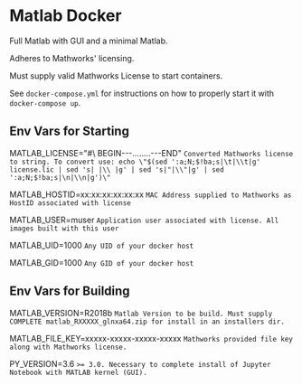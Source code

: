# Matlab Docker


Full Matlab with GUI and a minimal Matlab. 

Adheres to Mathworks' licensing. 

Must supply valid Mathworks License to start containers.

See `docker-compose.yml` for instructions on how to properly start it with `docker-compose up`.


## Env Vars for Starting

MATLAB_LICENSE="#\ BEGIN---........---END" `Converted Mathworks license to string. To convert use: echo \"$(sed ':a;N;$!ba;s|\t|\\t|g' license.lic | sed 's| |\\ |g' | sed 's|"|\\"|g' | sed ':a;N;$!ba;s|\n|\\n|g')\"`

MATLAB_HOSTID=xx:xx:xx:xx:xx:xx `MAC Address supplied to Mathworks as HostID associated with license`

MATLAB_USER=muser               `Application user associated with license. All images built with this user`

MATLAB_UID=1000                 `Any UID of your docker host`

MATLAB_GID=1000                 `Any GID of your docker host`


## Env Vars for Building

MATLAB_VERSION=R2018b           `Matlab Version to be build. Must supply COMPLETE matlab_RXXXXX_glnxa64.zip for install in an installers dir.`

MATLAB_FILE_KEY=xxxxx-xxxxx-xxxxx-xxxxx `Mathworks provided file key along with Mathworks license.` 

PY_VERSION=3.6                  `>= 3.0. Necessary to complete install of Jupyter Notebook with MATLAB kernel (GUI).`